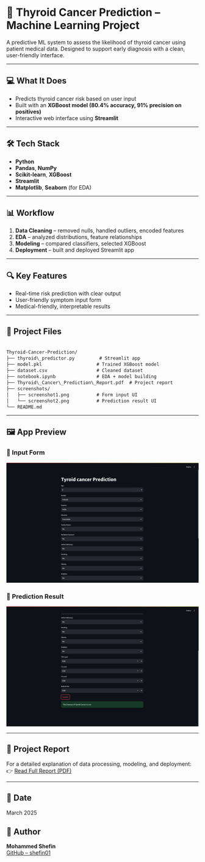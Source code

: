 
# 🧪 Thyroid Cancer Prediction – Machine Learning Project

A predictive ML system to assess the likelihood of thyroid cancer using patient medical data. Designed to support early diagnosis with a clean, user-friendly interface.

---

## 💻 What It Does

- Predicts thyroid cancer risk based on user input  
- Built with an **XGBoost model (80.4% accuracy, 91% precision on positives)**  
- Interactive web interface using **Streamlit**

---

## 🛠️ Tech Stack

- **Python**  
- **Pandas**, **NumPy**  
- **Scikit-learn**, **XGBoost**  
- **Streamlit**  
- **Matplotlib**, **Seaborn** (for EDA)

---

## 📊 Workflow

1. **Data Cleaning** – removed nulls, handled outliers, encoded features  
2. **EDA** – analyzed distributions, feature relationships  
3. **Modeling** – compared classifiers, selected XGBoost  
4. **Deployment** – built and deployed Streamlit app

---

## 🔍 Key Features

- Real-time risk prediction with clear output  
- User-friendly symptom input form  
- Medical-friendly, interpretable results

---

## 📁 Project Files

```

Thyroid-Cancer-Prediction/
├── thyroid\_predictor.py         # Streamlit app
├── model.pkl                    # Trained XGBoost model
├── dataset.csv                  # Cleaned dataset
├── notebook.ipynb               # EDA + model building
├── Thyroid\_Cancer\_Prediction\_Report.pdf  # Project report
├── screenshots/
│   ├── screenshot1.png          # Form input UI
│   └── screenshot2.png          # Prediction result UI
└── README.md

```

---

## 🖼️ App Preview

### 🔹 Input Form  
![Input Form](Screenshots/screenshot1.png)

### 🔹 Prediction Result  
![Prediction Result](Screenshots/screenshot2.png)

---

## 📄 Project Report

For a detailed explanation of data processing, modeling, and deployment:  
👉 [Read Full Report (PDF)](./Thyroid_Cancer_Prediction_Report.pdf)

---

## 📅 Date  
March 2025

## 👤 Author  
**Mohammed Shefin**  
[GitHub – shefin01](https://github.com/shefin01)
